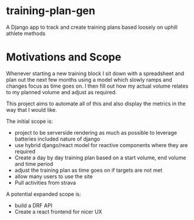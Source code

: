 # training-plan-gen
A Django app to track and create training plans based loosely on uphill athlete methods

# Motivations and Scope
Whenever starting a new training block I sit down with a spreadsheet and plan out the next few months using a model
which slowly ramps and changes focus as time goes on.
I then fill out how my actual volume relates to my planned volume and adjust as required.

This project aims to automate all of this and also display the metrics in the way that I would like. 

The initial scope is:
- project to be serverside rendering as much as possible to leverage batteries included nature of django
- use hybrid django/react model for reactive components where they are required
- Create a day by day training plan based on a start volume, end volume and time period
- adjust the training plan as time goes on if targets are not met
- allow many users to use the site
- Pull activities from strava

A potential expanded scope is:
- build a DRF API
- Create a react frontend for nicer UX
